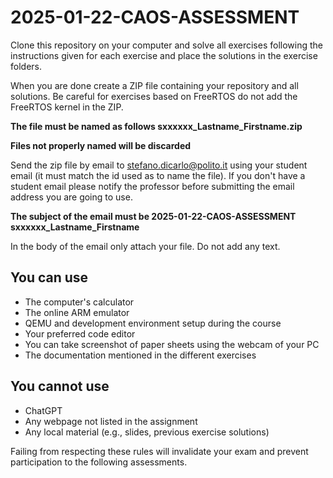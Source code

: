 # 2025-01-22-CAOS-ASSESSMENT

Clone this repository on your computer and solve all exercises following the instructions given for each exercise and place the solutions in the exercise folders.

When you are done create a ZIP file containing your repository and all solutions. Be careful for exercises based on FreeRTOS do not add the FreeRTOS kernel in the ZIP.

**The file must be named as follows sxxxxxx\_Lastname\_Firstname.zip**

**Files not properly named will be discarded**

Send the zip file by email to [stefano.dicarlo@polito.it](stefano.dicarlo@polito.it) using your student email (it must match the id used as to name the file). If you don't have a student email please notify the professor before submitting the email address you are going to use.

**The subject of the email must be 2025-01-22-CAOS-ASSESSMENT sxxxxxx\_Lastname\_Firstname**

In the body of the email only attach your file. Do not add any text.

## You can use

* The computer's calculator
* The online ARM emulator
* QEMU and development environment setup during the course
* Your preferred code editor
* You can take screenshot of paper sheets using the webcam of your PC
* The documentation mentioned in the different exercises

## You cannot use

* ChatGPT
* Any webpage not listed in the assignment
* Any local material (e.g., slides, previous exercise solutions)

Failing from respecting these rules will invalidate your exam and prevent participation to the following assessments.





